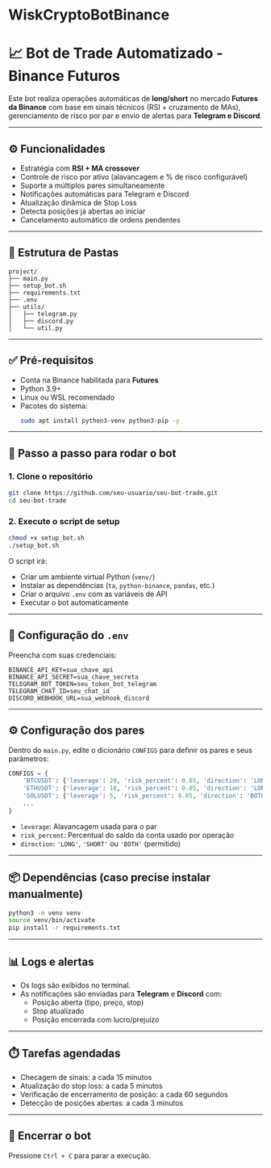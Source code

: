 # WiskCryptoBotBinance

# 📈 Bot de Trade Automatizado - Binance Futuros

Este bot realiza operações automáticas de **long/short** no mercado **Futures da Binance** com base em sinais técnicos (RSI + cruzamento de MAs), gerenciamento de risco por par e envio de alertas para **Telegram e Discord**.

---

## ⚙️ Funcionalidades

- Estratégia com **RSI + MA crossover**
- Controle de risco por ativo (alavancagem e % de risco configurável)
- Suporte a múltiplos pares simultaneamente
- Notificações automáticas para Telegram e Discord
- Atualização dinâmica de Stop Loss
- Detecta posições já abertas ao iniciar
- Cancelamento automático de ordens pendentes

---

## 📁 Estrutura de Pastas

```
project/
├── main.py
├── setup_bot.sh
├── requirements.txt
├── .env
├── utils/
│   ├── telegram.py
│   ├── discord.py
│   └── util.py
```

---

## ✅ Pré-requisitos

- Conta na Binance habilitada para **Futures**
- Python 3.9+
- Linux ou WSL recomendado
- Pacotes do sistema:
  ```bash
  sudo apt install python3-venv python3-pip -y
  ```

---

## 🚀 Passo a passo para rodar o bot

### 1. Clone o repositório

```bash
git clone https://github.com/seu-usuario/seu-bot-trade.git
cd seu-bot-trade
```

### 2. Execute o script de setup

```bash
chmod +x setup_bot.sh
./setup_bot.sh
```

O script irá:

- Criar um ambiente virtual Python (`venv/`)
- Instalar as dependências (`ta`, `python-binance`, `pandas`, etc.)
- Criar o arquivo `.env` com as variáveis de API
- Executar o bot automaticamente

---

## 🔐 Configuração do `.env`

Preencha com suas credenciais:

```
BINANCE_API_KEY=sua_chave_api
BINANCE_API_SECRET=sua_chave_secreta
TELEGRAM_BOT_TOKEN=seu_token_bot_telegram
TELEGRAM_CHAT_ID=seu_chat_id
DISCORD_WEBHOOK_URL=sua_webhook_discord
```

---

## ⚙️ Configuração dos pares

Dentro do `main.py`, edite o dicionário `CONFIGS` para definir os pares e seus parâmetros:

```python
CONFIGS = {
    'BTCUSDT': {'leverage': 20, 'risk_percent': 0.05, 'direction': 'LONG'},
    'ETHUSDT': {'leverage': 10, 'risk_percent': 0.05, 'direction': 'LONG'},
    'SOLUSDT': {'leverage': 5, 'risk_percent': 0.05, 'direction': 'BOTH'},
    ...
}
```

- `leverage`: Alavancagem usada para o par
- `risk_percent`: Percentual do saldo da conta usado por operação
- `direction`: `'LONG'`, `'SHORT'` ou `'BOTH'` (permitido)

---

## 📦 Dependências (caso precise instalar manualmente)

```bash
python3 -m venv venv
source venv/bin/activate
pip install -r requirements.txt
```

---

## 📊 Logs e alertas

- Os logs são exibidos no terminal.
- As notificações são enviadas para **Telegram** e **Discord** com:
  - Posição aberta (tipo, preço, stop)
  - Stop atualizado
  - Posição encerrada com lucro/prejuízo

---

## ⏱️ Tarefas agendadas

- Checagem de sinais: a cada 15 minutos
- Atualização do stop loss: a cada 5 minutos
- Verificação de encerramento de posição: a cada 60 segundos
- Detecção de posições abertas: a cada 3 minutos

---

## 🛑 Encerrar o bot

Pressione `Ctrl + C` para parar a execução.
